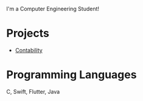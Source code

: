 I'm a Computer Engineering Student!

# Projects
- [Contability](https://apps.apple.com/it/app/contability/id1618934016)

# Programming Languages
C, Swift, Flutter, Java
